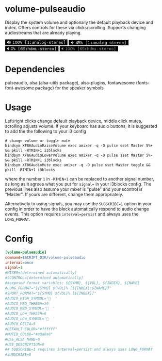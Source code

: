 # volume-pulseaudio

Display the system volume and
optionally the default playback device and index.
Offers controls for these via clicks/scrolling.
Supports changing audiostreams that are already playing.

![](volume-pulseaudio-high.png)
![](volume-pulseaudio-med.png)
![](volume-pulseaudio-low.png)
![](volume-pulseaudio-mute.png)

# Dependencies

pulseaudio, alsa (alsa-utils package), alsa-plugins, fontawesome (fonts-font-awesome package) for the speaker symbols

# Usage

Left/right clicks change default playback device, middle click mutes, scrolling
adjusts volume. If your keyboard has audio buttons, it is suggested to add the
the following to your i3 config

```
# change volume or toggle mute
bindsym XF86AudioRaiseVolume exec amixer -q -D pulse sset Master 5%+ && pkill -RTMIN+1 i3blocks
bindsym XF86AudioLowerVolume exec amixer -q -D pulse sset Master 5%- && pkill -RTMIN+1 i3blocks
bindsym XF86AudioMute exec amixer -q -D pulse sset Master toggle && pkill -RTMIN+1 i3blocks
```

where the number `1` in `-RTMIN+1` can be replaced to another signal number,
as long as it agrees what you put for `signal=` in your i3blocks config.
The previous lines also assume your mixer is "pulse" and your scontrol is "Master".
If yours are different, change them appropriately.

Alternatively to using signals, you may use the `SUBSCRIBE=1` option in your config in order to have the block
automatically respond to audio change events. This option requires `interval=persist`
and always uses the `LONG_FORMAT`.

# Config

```INI
[volume-pulseaudio]
command=$SCRIPT_DIR/volume-pulseaudio
interval=once
signal=1
#MIXER=[determined automatically]
#SCONTROL=[determined automatically]
##exposed format variables: ${SYMB}, ${VOL}, ${INDEX}, ${NAME}
#LONG_FORMAT="${SYMB} ${VOL}% [${INDEX}:${NAME}]"
#SHORT_FORMAT="${SYMB} ${VOL}% [${INDEX}]"
#AUDIO_HIGH_SYMBOL='  '
#AUDIO_MED_THRESH=50
#AUDIO_MED_SYMBOL='  '
#AUDIO_LOW_THRESH=0
#AUDIO_LOW_SYMBOL='  '
#AUDIO_DELTA=5
#DEFAULT_COLOR="#ffffff"
#MUTED_COLOR="#a0a0a0"
#USE_ALSA_NAME=0
#USE_DESCRIPTION=0
## SUBSCRIBE=1 requires interval=persist and always uses LONG_FORMAT
#SUBSCRIBE=0
```
